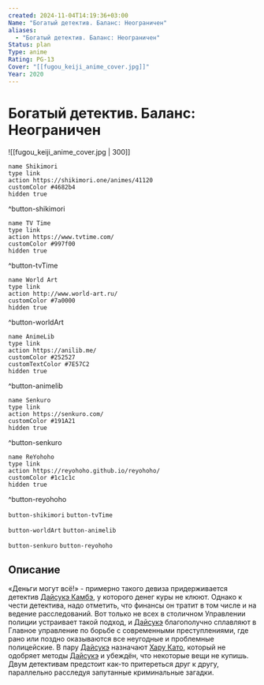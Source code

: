```yaml
---
created: 2024-11-04T14:19:36+03:00
Name: "Богатый детектив. Баланс: Неограничен"
aliases:
  - "Богатый детектив. Баланс: Неограничен"
Status: plan
Type: anime
Rating: PG-13
Cover: "[[fugou_keiji_anime_cover.jpg]]"
Year: 2020
---
```


# Богатый детектив. Баланс: Неограничен

![[fugou_keiji_anime_cover.jpg | 300]]

```button
name Shikimori
type link
action https://shikimori.one/animes/41120
customColor #4682b4
hidden true
```
^button-shikimori

```button
name TV Time
type link
action https://www.tvtime.com/
customColor #997f00
hidden true
```
^button-tvTime

```button
name World Art
type link
action http://www.world-art.ru/
customColor #7a0000
hidden true
```
^button-worldArt

```button
name AnimeLib
type link
action https://anilib.me/
customColor #252527
customTextColor #7E57C2
hidden true
```
^button-animelib

```button
name Senkuro
type link
action https://senkuro.com/
customColor #191A21
hidden true
```
^button-senkuro

```button
name ReYohoho
type link
action https://reyohoho.github.io/reyohoho/
customColor #1c1c1c
hidden true
```
^button-reyohoho

`button-shikimori` `button-tvTime`

`button-worldArt` `button-animelib`

`button-senkuro` `button-reyohoho`

## Описание

«Деньги могут всё!» - примерно такого девиза придерживается детектив [Дайсукэ Камбэ](https://shikimori.one/characters/177624-daisuke-kanbe), у которого денег куры не клюют. Однако к чести детектива, надо отметить, что финансы он тратит в том числе и на ведение расследований. Вот только не всех в столичном Управлении полиции устраивает такой подход, и [Дайсукэ](https://shikimori.one/characters/177624-daisuke-kanbe) благополучно сплавляют в Главное управление по борьбе с современными преступлениями, где рано или поздно оказываются все неугодные и проблемные полицейские. В пару [Дайсукэ](https://shikimori.one/characters/177624-daisuke-kanbe) назначают [Хару Като](https://shikimori.one/characters/177625-haru-katou), который не одобряет методы [Дайсукэ](https://shikimori.one/characters/177624-daisuke-kanbe) и убеждён, что некоторые вещи не купишь. Двум детективам предстоит как-то притереться друг к другу, параллельно расследуя запутанные криминальные загадки.
